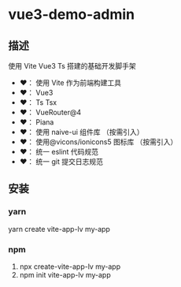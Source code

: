 # vue3-demo-admin

## 描述

使用 Vite Vue3 Ts 搭建的基础开发脚手架

- ❤️： 使用 Vite 作为前端构建工具
- ❤️： Vue3
- ❤️： Ts Tsx
- ❤️： VueRouter@4
- ❤️： Piana
- ❤️： 使用 naive-ui 组件库 （按需引入）
- ❤️： 使用@vicons/ionicons5 图标库 （按需引入）
- ❤️： 统一 eslint 代码规范
- ❤️： 统一 git 提交日志规范

## 安装

### yarn

yarn create vite-app-lv my-app

### npm

1. npx create-vite-app-lv my-app
2. npm init vite-app-lv my-app
